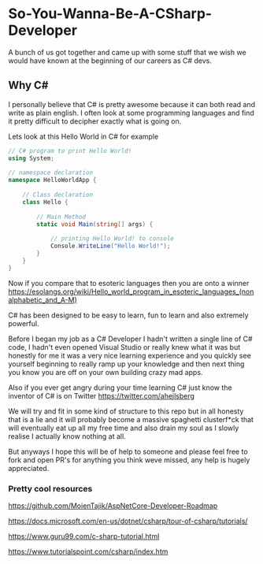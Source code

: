 # So-You-Wanna-Be-A-CSharp-Developer
A bunch of us got together and came up with some stuff that we wish we would have known at the beginning of our careers as C# devs.

## Why C#

I personally believe that C# is pretty awesome because it can both read and write as plain english. I often look at some programming languages and find it pretty difficult to decipher exactly what is going on. 

Lets look at this Hello World in C# for example 

```csharp
// C# program to print Hello World!
using System;
  
// namespace declaration
namespace HelloWorldApp {
      
    // Class declaration
    class Hello {
          
        // Main Method
        static void Main(string[] args) {
             
            // printing Hello World! to console
            Console.WriteLine("Hello World!");
        }
    }
}

```

Now if you compare that to esoteric languages then you are onto a winner 
https://esolangs.org/wiki/Hello_world_program_in_esoteric_languages_(nonalphabetic_and_A-M)

C# has been designed to be easy to learn, fun to learn and also extremely powerful. 

Before I began my job as a C# Developer I hadn't written a single line of C# code, I hadn't even opened Visual Studio or really knew what it was but honestly for me it was a very nice learning experience and you quickly see yourself beginning to really ramp up your knowledge and then next thing you know you are off on your own building crazy mad apps. 

Also if you ever get angry during your time learning C# just know the inventor of C# is on Twitter https://twitter.com/ahejlsberg 

We will try and fit in some kind of structure to this repo but in all honesty that is a lie and it will probably become a massive spaghetti clusterf*ck that will eventually eat up all my free time and also drain my soul as I slowly realise I actually know nothing at all. 

But anyways I hope this will be of help to someone and please feel free to fork and open PR's for anything you think weve missed, any help is hugely appreciated. 


### Pretty cool resources 

https://github.com/MoienTajik/AspNetCore-Developer-Roadmap

https://docs.microsoft.com/en-us/dotnet/csharp/tour-of-csharp/tutorials/

https://www.guru99.com/c-sharp-tutorial.html

https://www.tutorialspoint.com/csharp/index.htm
